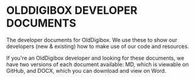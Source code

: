 # OLDDIGIBOX DEVELOPER DOCUMENTS
The developer documents for OldDigibox. We use these to show our developers (new & existing) how to make use of our code and resources.

If you're an OldDigibox developer and looking for these documents, we have two versions of each document available: MD, which is viewable on GitHub, and DOCX, which you can download and view
on Word.